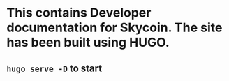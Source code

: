 # This contains Developer documentation for Skycoin. The site has been built using HUGO.

## `hugo serve -D` to start
